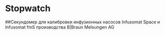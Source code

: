# Stopwatch

##Секундомер для калибровки инфузионных насосов Infusomat Space и Infusomat fmS производства B|Braun Melsungen AG

